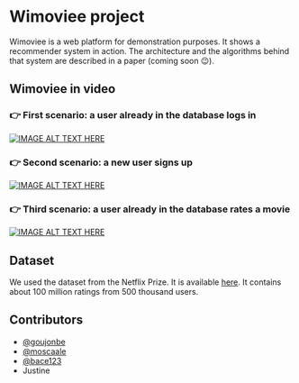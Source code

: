 # Wimoviee project

Wimoviee is a web platform for demonstration purposes. It shows a recommender system in action. The architecture and the algorithms behind that system are described in a paper (coming soon :wink:).

## Wimoviee in video

### :point_right: First scenario: a user already in the database logs in

[![IMAGE ALT TEXT HERE](https://img.youtube.com/vi/PhoLXtqSCJo/0.jpg)](https://www.youtube.com/watch?v=PhoLXtqSCJo "Login")

### :point_right: Second scenario: a new user signs up

[![IMAGE ALT TEXT HERE](https://img.youtube.com/vi/J9PnPhgR3F0/0.jpg)](https://www.youtube.com/watch?v=J9PnPhgR3F0 "Sign up")

### :point_right: Third scenario: a user already in the database rates a movie

[![IMAGE ALT TEXT HERE](https://img.youtube.com/vi/KOHc40I1NqE/0.jpg)](https://www.youtube.com/watch?v=KOHc40I1NqE "Rating")

## Dataset

We used the dataset from the Netflix Prize. It is available [here](https://www.kaggle.com/netflix-inc/netflix-prize-data). It contains about 100 million ratings from 500 thousand users.

## Contributors
* [@goujonbe](https://github.com/goujonbe)
* [@moscaale](https://github.com/moscaale)
* [@bace123](https://github.com/bace123)
* Justine